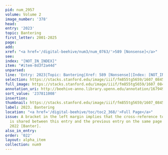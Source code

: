 ```yaml
---
pid: num_2957
volume: Volume 2
image_number: '378'
head:
entry: '2023'
topic: Bantering
first_letter: 2001-2025
page:
add:
xref: "<a href='/digital-beehive/num3/num_0763/'>589 [Nonsense]</a>"
see:
index: "[NOT_IN_INDEX]"
item: "#item-8d3f2a44d"
unparsed:
line: 'Entry: 2023|Topic: Bantering|Xref: 589 [Nonsense]|Index: [NOT_IN_INDEX]|#item-8d3f2a44d'
selection: https://stacks.stanford.edu/image/iiif/fm855tg5659/1607_0845/833,1008,2849,432/full/0/default.jpg
full_image: https://stacks.stanford.edu/image/iiif/fm855tg5659/1607_0845/full/full/0/default.jpg
annotation_uri: http://beehive-anno.library.upenn.edu/annotation/1679493935854
sort_value: '237811008'
insertion:
thumbnail: https://stacks.stanford.edu/image/iiif/fm855tg5659/1607_0845/833,1008,600,180/250,/0/default.jpg
label: 2023. Bantering
location: "<a href='/digital-beehive/toc/toc2_368/'>Full Page</a>"
issue: A bracket in the left margin implies that the cross-reference to 589 [Nonsense]
  is shared between this entry and the previous entry on the same page of the Alvearium,
  2022 [Banter].
also_in_entry:
order: '022'
layout: alpha_item
collection: num9
---
```


